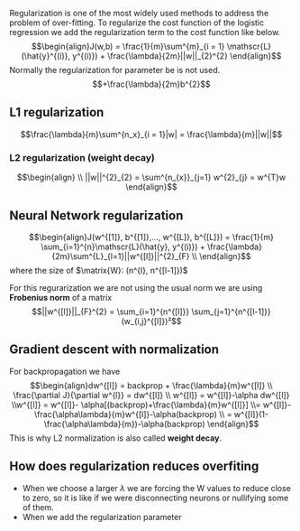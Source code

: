 Regularization is one of the most widely used methods to address the problem of over-fitting.
To regularize the cost function of the logistic regression we add the regularization term to the cost function like below.
$$\begin{align}J(w,b) = \frac{1}{m}\sum^{m}_{i = 1} \mathscr{L} (\hat{y}^{(i)}, y^{(i)}) + \frac{\lambda}{2m}||w||_{2}^{2}
\end{align}$$
Normally the regularization for parameter be is not used.
$$+\frac{\lambda}{2m}b^{2}$$
## L1 regularization
$$\frac{\lambda}{m}\sum^{n_x}_{i = 1}|w| = \frac{\lambda}{m}||w||$$

### L2 regularization (weight decay)
$$\begin{align}
\\ ||w||^{2}_{2} = \sum^{n_{x}}_{j=1} w^{2}_{j} = w^{T}w
\end{align}$$
## Neural Network regularization
$$\begin{align}J(w^{[1]}, b^{[1]},..., w^{[L]}, b^{[L]}) = \frac{1}{m} \sum_{i=1}^{n}\mathscr{L}(\hat{y}, y^{(i)}) + \frac{\lambda}{2m}\sum^{L}_{l=1}||w^{[l]}||^{2}_{F}
\\
\end{align}$$
where the size of $\matrix{W}: (n^{l}, n^{[l-1]})$

For this regurarization we are not using the usual norm we are using **Frobenius norm** of a matrix
$$||w^{[l]}||_{F}^{2} = \sum_{i=1}^{n^{[l]}} \sum_{j=1}^{n^{[l-1]}}(w_{i,j}^{[l]})²$$
## Gradient descent with normalization
For backpropagation we have
$$\begin{align}dw^{[l]} = backprop + \frac{\lambda}{m}w^{[l]}
\\
\frac{\partial J}{\partial w^{l}} = dw^{[l]}
\\
w^{[l]} = w^{[l]}-\alpha  dw^{[l]}
\\w^{[l]} = w^{[l]}- \alpha[(backprop)+\frac{\lambda}{m}w^{[l]}]
\\= w^{[l]}-\frac{\alpha\lambda}{m}w^{[l]}-\alpha(backprop)
\\ = w^{[l]}(1-\frac{\alpha\lambda}{m})-\alpha(backprop)
\end{align}$$
This is why L2 normalization is also called **weight decay**.

## How does regularization reduces overfiting
- When we choose a larger $\lambda$ we are forcing the W values to reduce close to zero, so it is like if we were disconnecting neurons or nullifying some of them. 
- When we add the regularization parameter 
